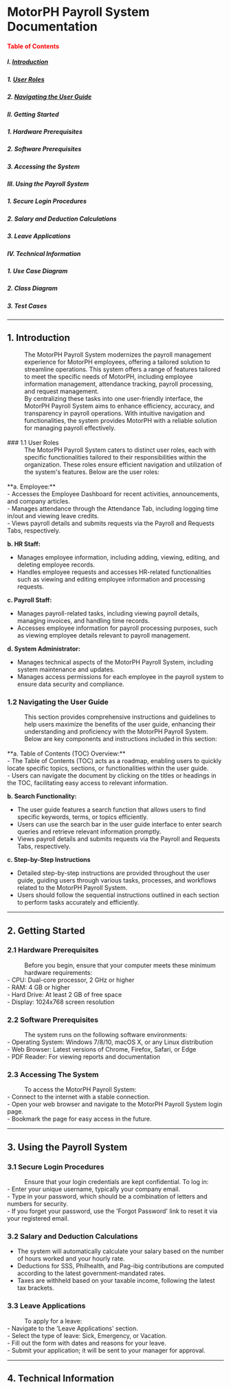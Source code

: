
# MotorPH Payroll System Documentation 


#### <font color="red">Table of Contents</font>

##### I. [Introduction](https://github.com/iarenal/group2payrollsystem/blob/main/README.md#1-introduction)
##### 1. [User Roles](https://github.com/iarenal/group2payrollsystem/blob/main/README.md#11-user-roles) 
##### 2. [Navigating the User Guide](https://github.com/iarenal/group2payrollsystem/blob/main/README.md#12-navigating-the-user-guide) 
##### II. Getting Started 
##### 1. Hardware Prerequisites
##### 2. Software Prerequisites
##### 3. Accessing the System 

##### III. Using the Payroll System
##### 1. Secure Login Procedures
##### 2. Salary and Deduction Calculations
##### 3. Leave Applications

##### IV. Technical Information
##### 1. Use Case Diagram
##### 2. Class Diagram
##### 3. Test Cases
---


## 1. Introduction

<dd> The MotorPH Payroll System modernizes the payroll management experience for MotorPH employees, offering a tailored solution to streamline operations. This system offers a range of features tailored to meet the specific needs of MotorPH, including employee information management, attendance tracking, payroll processing, and request management. </dd> 

 <dd> By centralizing these tasks into one user-friendly interface, the MotorPH Payroll System aims to enhance efficiency, accuracy, and transparency in payroll operations. With intuitive navigation and functionalities, the system provides MotorPH with a reliable solution for managing payroll effectively.</dd><br/>
### 1.1 User Roles<br/>
   <dd> The MotorPH Payroll System caters to distinct user roles, each with specific functionalities tailored to their responsibilities within the organization. These roles ensure efficient navigation and utilization of the system's features. Below are the user roles:</dd><br/>
  **a. Employee:**<br/>      
  - Accesses the Employee Dashboard for recent activities, announcements, and company articles.<br/>
  - Manages attendance through the Attendance Tab, including logging time in/out and viewing leave credits.<br/>
  - Views payroll details and submits requests via the Payroll and Requests Tabs, respectively. <br/>
  
  **b. HR Staff:**<br/>      
  - Manages employee information, including adding, viewing, editing, and deleting employee records.<br/>
  - Handles employee requests and accesses HR-related functionalities such as viewing and editing employee information and processing requests.<br/>
  
  **c. Payroll Staff:**<br/>      
  - Manages payroll-related tasks, including viewing payroll details, managing invoices, and handling time records.<br/>
  - Accesses employee information for payroll processing purposes, such as viewing employee details relevant to payroll management.<br/>
  
  **d. System Administrator:**<br/>      
  - Manages technical aspects of the MotorPH Payroll System, including system maintenance and updates.<br/>
  - Manages access permissions for each employee in the payroll system to ensure data security and compliance.<br/>

      
### 1.2 Navigating the User Guide<br/>  
  <dd>This section provides comprehensive instructions and guidelines to help users maximize the benefits of the user guide, enhancing their understanding and proficiency with the MotorPH Payroll System. Below are key components and instructions included in this section:</dd><br/>
  **a. Table of Contents (TOC) Overview:**<br/>      
  - The Table of Contents (TOC) acts as a roadmap, enabling users to quickly locate specific topics, sections, or functionalities within the user guide.<br/>
  - Users can navigate the document by clicking on the titles or headings in the TOC, facilitating easy access to relevant information.<br/>

  **b. Search Functionality:**<br/>      
  - The user guide features a search function that allows users to find specific keywords, terms, or topics efficiently.<br/>
  - Users can use the search bar in the user guide interface to enter search queries and retrieve relevant information promptly.<br/>
  - Views payroll details and submits requests via the Payroll and Requests Tabs, respectively. <br/>

  **c. Step-by-Step Instructions**<br/>      
  - Detailed step-by-step instructions are provided throughout the user guide, guiding users through various tasks, processes, and workflows related to the MotorPH Payroll System.<br/>
  - Users should follow the sequential instructions outlined in each section to perform tasks accurately and efficiently.<br/>
  
---


## 2. Getting Started
### 2.1 Hardware Prerequisites
  <dd>Before you begin, ensure that your computer meets these minimum hardware requirements:</dd>
  - CPU: Dual-core processor, 2 GHz or higher<br/>
  - RAM: 4 GB or higher<br/>
  - Hard Drive: At least 2 GB of free space<br/>
  - Display: 1024x768 screen resolution<br/>
  
### 2.2 Software Prerequisites
  <dd>The system runs on the following software environments:</dd>
  - Operating System: Windows 7/8/10, macOS X, or any Linux distribution<br/>
  - Web Browser: Latest versions of Chrome, Firefox, Safari, or Edge<br/>
  - PDF Reader: For viewing reports and documentation<br/>
  
### 2.3 Accessing The System
  <dd>To access the MotorPH Payroll System:</dd>
  - Connect to the internet with a stable connection.<br/>
  - Open your web browser and navigate to the MotorPH Payroll System login page.<br/>
  - Bookmark the page for easy access in the future.<br/>
  
---


## 3. Using the Payroll System
### 3.1 Secure Login Procedures
  <dd>Ensure that your login credentials are kept confidential. To log in:</dd>
  - Enter your unique username, typically your company email.<br/>
  - Type in your password, which should be a combination of letters and numbers for security.<br/>
  - If you forget your password, use the 'Forgot Password' link to reset it via your registered email.<br/>
  
### 3.2 Salary and Deduction Calculations<br/>
  - The system will automatically calculate your salary based on the number of hours worked and your hourly rate.<br/>
  - Deductions for SSS, Philhealth, and Pag-ibig contributions are computed according to the latest government-mandated rates.<br/>
  - Taxes are withheld based on your taxable income, following the latest tax brackets.<br/>
  
### 3.3 Leave Applications
  <dd>To apply for a leave:</dd>
  - Navigate to the 'Leave Applications' section.<br/>
  - Select the type of leave: Sick, Emergency, or Vacation.<br/>
  - Fill out the form with dates and reasons for your leave.<br/>
  - Submit your application; it will be sent to your manager for approval.<br/>
 
---


## 4. Technical Information







